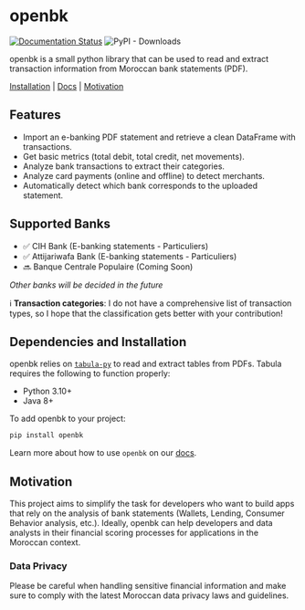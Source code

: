 # openbk
[![Documentation Status](https://readthedocs.org/projects/openbk/badge/?version=latest)](https://openbk.readthedocs.io/en/latest/?badge=latest) ![PyPI - Downloads](https://img.shields.io/pypi/dw/openbk)

openbk is a small python library that can be used to read and extract transaction information from Moroccan bank statements (PDF).

[Installation](#dependencies-and-installation) | [Docs](https://openbk.readthedocs.io) | [Motivation](#motivation)

## Features

- Import an e-banking PDF statement and retrieve a clean DataFrame with transactions.
- Get basic metrics (total debit, total credit, net movements).
- Analyze bank transactions to extract their categories.
- Analyze card payments (online and offline) to detect merchants.
- Automatically detect which bank corresponds to the uploaded statement.

## Supported Banks
- ✅ CIH Bank (E-banking statements - Particuliers)
- ✅ Attijariwafa Bank (E-banking statements - Particuliers)
- 🔜 Banque Centrale Populaire (Coming Soon)

_Other banks will be decided in the future_

ℹ️ **Transaction categories**: I do not have a comprehensive list of transaction types, so I hope that the classification gets better with your contribution!

## Dependencies and Installation
openbk relies on [`tabula-py`](https://pypi.org/project/tabula-py/) to read and extract tables from PDFs. Tabula requires the following to function properly:
- Python 3.10+
- Java 8+

To add openbk to your project:
```sh
pip install openbk
```

Learn more about how to use `openbk` on our [docs](https://openbk.readthedocs.io).

## Motivation
This project aims to simplify the task for developers who want to build apps that rely on the analysis of bank statements (Wallets, Lending, Consumer Behavior analysis, etc.). Ideally, openbk can help developers and data analysts in their financial scoring processes for applications in the Moroccan context.

### Data Privacy
Please be careful when handling sensitive financial information and make sure to comply with the latest Moroccan data privacy laws and guidelines.
